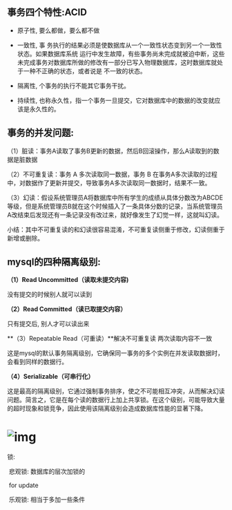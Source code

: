 ## 事务四个特性:ACID

* 原子性, 要么都做，要么都不做

* 一致性, 事 务执行的结果必须是使数据库从一个一致性状态变到另一个一致性状态。如果数据库系统 运行中发生故障，有些事务尚未完成就被迫中断，这些未完成事务对数据库所做的修改有一部分已写入物理数据库，这时数据库就处于一种不正确的状态，或者说是 不一致的状态。

* 隔离性, 个事务的执行不能其它事务干扰。

* 持续性, 也称永久性，指一个事务一旦提交，它对数据库中的数据的改变就应该是永久性的。

  

## 事务的并发问题:

（1）脏读：事务A读取了事务B更新的数据，然后B回滚操作，那么A读取到的数据是脏数据

（2）不可重复读：事务 A 多次读取同一数据，事务 B 在事务A多次读取的过程中，对数据作了更新并提交，导致事务A多次读取同一数据时，结果不一致。

（3）幻读：假设系统管理员A将数据库中所有学生的成绩从具体分数改为ABCDE等级，但是系统管理员B就在这个时候插入了一条具体分数的记录，当系统管理员A改结束后发现还有一条记录没有改过来，就好像发生了幻觉一样，这就叫幻读。 

小结：其中不可重复读的和幻读很容易混淆，不可重复读侧重于修改，幻读侧重于新增或删除。



## mysql的四种隔离级别:

**（1）Read Uncommitted（读取未提交内容)**

没有提交的时候别人就可以读到

**（2）Read Committed（读已取提交内容）**

只有提交后, 别人才可以读出来

**（3）Repeatable Read（可重读）**解决不可重复读 两次读取内容不一致

这是mysql的默认事务隔离级别，它确保同一事务的多个实例在并发读取数据时，会看到同样的数据行。

**（4）Serializable（可串行化）**

这是最高的隔离级别，它通过强制事务排序，使之不可能相互冲突，从而解决幻读问题。简言之，它是在每个读的数据行上加上共享锁。在这个级别，可能导致大量的超时现象和锁竞争，因此使用该隔离级别会造成数据库性能的显著下降。

# ![img](https://img-blog.csdnimg.cn/6241fd4e740e442d90a65367fe4503b5.png?x-oss-process=image/watermark,type_d3F5LXplbmhlaQ,shadow_50,text_Q1NETiBA55m955m955Sc55Sc5Yaw,size_20,color_FFFFFF,t_70,g_se,x_16)







锁:

​	悲观锁:  数据库的层次加锁的

​			for update

​	乐观锁:  相当于多加一些条件